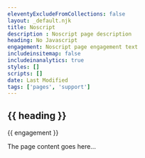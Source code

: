 ```yaml
---
eleventyExcludeFromCollections: false
layout: _default.njk
title: Noscript
description : Noscript page description
heading: No Javascript
engagement: Noscript page engagement text
includeinsitemap: false
includeinanalytics: true
styles: []
scripts: []
date: Last Modified
tags: ['pages', 'support']
---
```

<main>

<div class="default-grid">

<section class="one">

# {{ heading }}

<p class="lead">{{ engagement }}</p>

The page content goes here...

</section>

</div>

</main>